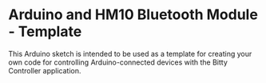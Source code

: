 # Arduino and HM10 Bluetooth Module - Template

This Arduino sketch is intended to be used as a template for creating your own code for controlling Arduino-connected devices with the Bitty Controller application.

